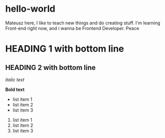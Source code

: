 # hello-world

Mateusz here, I like to teach new things and do creating stuff. 
I'm learning Front-end right now, and i wanna be Frontend Developer.
Peace

# HEADING 1 with bottom line 
## HEADING 2 with bottom line

*italic text*

**Bold text**

- list item 1
- list item 2
- list item 3

1. list item 1
2. list item 2
3. list item 3

